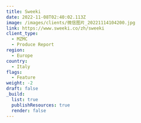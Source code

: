 ```yaml
---
title: Sweeki
date: 2022-11-08T02:40:02.113Z
image: /images/clients/微信图片_20221114104200.jpg
link: https://www.sweeki.co/zh/sweeki
client_type:
  - MZMC
  - Produce Report
region:
  - Europe
country:
  - Italy
flags:
  - Feature
weight: -2
draft: false
_build:
  list: true
  publishResources: true
  render: false
---
```

